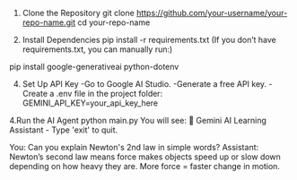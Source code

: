 1. Clone the Repository
git clone https://github.com/your-username/your-repo-name.git
cd your-repo-name

3. Install Dependencies
pip install -r requirements.txt
(If you don’t have requirements.txt, you can manually run:)

pip install google-generativeai python-dotenv

4. Set Up API Key
-Go to Google AI Studio.
-Generate a free API key.
-Create a .env file in the project folder:
  GEMINI_API_KEY=your_api_key_here

4.Run the AI Agent
 python main.py
 You will see:
 🤖 Gemini AI Learning Assistant - Type 'exit' to quit.

 You: Can you explain Newton's 2nd law in simple words?
 Assistant: Newton’s second law means force makes objects speed up or slow down depending on how heavy they are. More force = faster change in motion.

